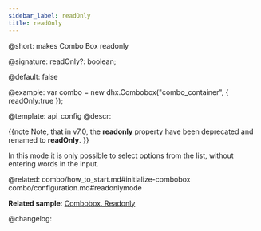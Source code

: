 ```yaml
---
sidebar_label: readOnly
title: readOnly
---          
```


@short: makes Combo Box readonly

@signature: readOnly?: boolean;

@default: false

@example: 
var combo = new dhx.Combobox("combo_container", { 
    readOnly:true
});

@template:	api_config
@descr: 

{{note Note, that in v7.0, the **readonly** property have been deprecated and renamed to **readOnly**. }}

In this mode it is only possible to select options from the list, without entering words in the input.

@related: combo/how_to_start.md#initialize-combobox
combo/configuration.md#readonlymode

**Related sample**: [Combobox. Readonly](https://snippet.dhtmlx.com/igjsuf7y)

@changelog:
